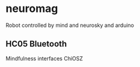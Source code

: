 # neuromag
Robot controlled by mind and neurosky and arduino 

## HC05 Bluetooth 
Mindfulness interfaces ChiOSZ


